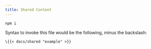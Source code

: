 ```yaml
---
title: Shared Content
---
```


```
npm i
```

Syntax to invoke this file would be the following, minus the backslash:

```
\{{< docs/shared "example" >}}
```